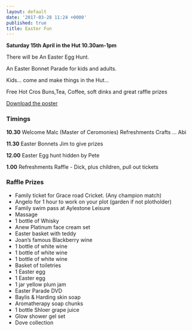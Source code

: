 ```yaml
---
layout: default
date: '2017-03-28 11:24 +0000'
published: true
title: Easter Fun
---
```

**Saturday 15th April in the Hut 10.30am-1pm**

There will be An Easter Egg Hunt.

An Easter Bonnet Parade for kids and adults.

Kids… come and make things in the Hut…

Free Hot Cros Buns,Tea, Coffee, soft dinks and great raffle prizes

[Download the poster](https://drive.google.com/file/d/0B_X_memtuR37UWNFWFpmSnIxbHR6cUE3T3diZ3hNektnM0lF/view?usp=sharing)

### Timings

**10.30**    Welcome
Malc (Master of Ceromonies) Refreshments
Crafts ... Abi
 
**11.30**   Easter Bonnets
Jim to give prizes

**12.00**   Easter Egg hunt
hidden by Pete 

**1.00** Refreshments
Raffle - Dick, plus children, pull out tickets
                                                                                       

### Raffle Prizes

- Family ticket for Grace road Cricket. (Any champion match)
- Angelo for 1 hour to work on your plot (garden if not plotholder)
- Family swim pass at Aylestone Leisure
- Massage
- 1 bottle of Whisky
- Anew Platinum face cream set
- Easter basket with teddy
- Joan’s famous Blackberry wine
- 1 bottle of white wine
- 1 bottle of white wine
- 1 bottle of white wine
- Basket of toiletries
- 1 Easter egg
- 1 Easter egg
- 1 jar yellow plum jam 
- Easter Parade DVD
- Baylis & Harding skin soap
- Aromatherapy soap chunks
- 1 bottle Shloer grape juice
- Glow shower gel set
- Dove collection
